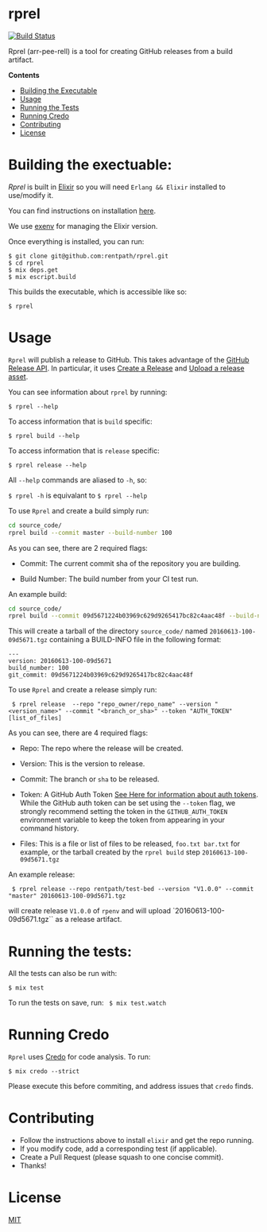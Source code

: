 # rprel

[![Build Status](https://travis-ci.org/rentpath/rprel.svg?branch=master)](https://travis-ci.org/rentpath/rprel)

Rprel (arr-pee-rell) is a tool for creating GitHub releases from a build artifact.

**Contents**
- [Building the Executable](#building-the-executable)
- [Usage](#usage)
- [Running the Tests](#running-the-tests)
- [Running Credo](#running-credo)
- [Contributing](#contributing)
- [License](#license)


# Building the exectuable:

*Rprel* is built in [Elixir](http://elixir-lang.org/) so you will need `Erlang && Elixir`
installed to use/modify it.

You can find instructions on installation [here](http://elixir-lang.org/getting-started/introduction.html).

We use [exenv](https://github.com/mururu/exenv) for managing the Elixir version.


Once everything is installed, you can run:
```
$ git clone git@github.com:rentpath/rprel.git
$ cd rprel
$ mix deps.get
$ mix escript.build
```

This builds the executable, which is accessible like so:
```
$ rprel
```

# Usage

`Rprel` will publish a release to GitHub. This takes advantage of the
[GitHub Release API](https://developer.github.com/v3/repos/releases/). In particular,
it uses [Create a Release](https://developer.github.com/v3/repos/releases/#create-a-release)
and [Upload a release asset](https://developer.github.com/v3/repos/releases/#upload-a-release-asset).

You can see information about `rprel` by running:
```
$ rprel --help
```

To access information that is `build` specific:
```
$ rprel build --help
```

To access information that is `release` specific:
```
$ rprel release --help
```

All `--help` commands are aliased to `-h`, so:

`$ rprel -h`
is equivalant to
`$ rprel --help`


To use `Rprel` and create a build simply run:
```bash
cd source_code/
rprel build --commit master --build-number 100
```

As you can see, there are 2 required flags:

- Commit: The current commit sha of the repository you are building.

- Build Number: The build number from your CI test run.

An example build:

```bash
cd source_code/
rprel build --commit 09d5671224b03969c629d9265417bc82c4aac48f --build-number 100
```

This will create a tarball of the directory `source_code/` named `20160613-100-09d5671.tgz` containing a BUILD-INFO file in the following format:

```
---
version: 20160613-100-09d5671
build_number: 100
git_commit: 09d5671224b03969c629d9265417bc82c4aac48f
```


To use `Rprel` and create a release simply run:

` $ rprel release  --repo "repo_owner/repo_name" --version "<version_name>" --commit "<branch_or_sha>" --token "AUTH_TOKEN" [list_of_files]`

As you can see, there are 4 required flags:

- Repo: The repo where the release will be created.

- Version: This is the version to release.

- Commit: The branch or `sha` to be released.

- Token: A GitHub Auth Token [See Here for information about auth tokens](https://help.github.com/articles/creating-an-access-token-for-command-line-use/).  While the GitHub auth token can be set using the `--token` flag, we strongly recommend setting the token in the `GITHUB_AUTH_TOKEN` environment variable to keep the token from appearing in your command history.

- Files: This is a file or list of files to be released, `foo.txt bar.txt` for example, or the tarball created by the `rprel build` step `20160613-100-09d5671.tgz`


An example release:
```
 $ rprel release --repo rentpath/test-bed --version "V1.0.0" --commit "master" 20160613-100-09d5671.tgz
 ```
will create release `V1.0.0` of `rpenv` and will upload `20160613-100-09d5671.tgz`` as a release artifact.

# Running the tests:

All the tests can also be run with:

` $ mix test `

To run the tests on save, run:
` $ mix test.watch`


# Running Credo
`Rprel` uses [Credo](https://github.com/rrrene/credo) for code analysis. To run:
```
$ mix credo --strict
```
Please execute this before commiting, and address issues that `credo` finds.

# Contributing
-  Follow the instructions above to install `elixir` and get the repo running.
-  If you modify code, add a corresponding test (if applicable).
-  Create a Pull Request (please squash to one concise commit).
-  Thanks!

# License
[MIT](https://github.com/rentpath/rprel/blob/master/LICENSE)
